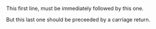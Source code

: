 This first line,
must be immediately followed by this one.

But this last one should be preceeded by a carriage return.
